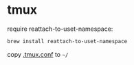 # tmux

require reattach-to-uset-namespace:

```sh
brew install reattach-to-uset-namespace
```

copy [.tmux.conf](./.tmux.conf) to `~/`

